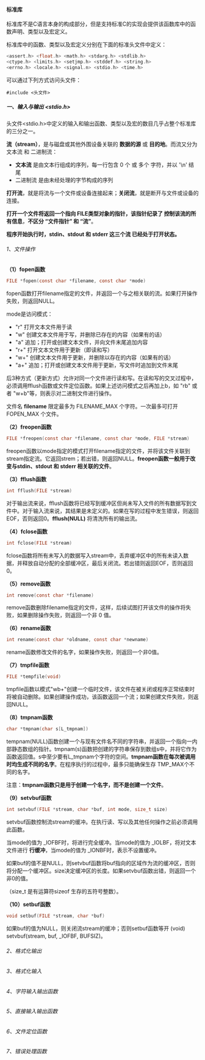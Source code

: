 #### 标准库

标准库不是C语言本身的构成部分，但是支持标准C的实现会提供该函数库中的函数声明、类型以及宏定义。

标准库中的函数、类型以及宏定义分别在下面的标准头文件中定义：

```c
<assert.h> <float.h> <math.h> <stdarg.h> <stdlib.h>
<ctype.h> <limits.h> <setjmp.h> <stddef.h> <string.h>
<errno.h> <locale.h> <signal.n> <stdio.h> <time.h>
```

可以通过下列方式访问头文件：

```
#include <头文件>
```

##### 一、输入与输出 <stdio.h>

头文件<stdio.h>中定义的输入和输出函数、类型以及宏的数目几乎占整个标准库的三分之一。

**流（stream）**，是与磁盘或其他外围设备关联的 **数据的源** 或 **目的地**。而流又分为 文本流 和 二进制流：

- **文本流** 是由文本行组成的序列，每一行包含 0 个 或 多个 字符，并以 '\n' 结尾
- 二进制流 是由未经处理的字节构成的序列

**打开流**，就是将流与一个文件或设备连接起来；**关闭流**，就是断开与文件或设备的连接。

**打开一个文件将返回一个指向 FILE类型对象的指针，该指针纪录了 控制该流的所有信息**，**不区分 “文件指针”  和 “流”**。

**程序开始执行时，stdin、stdout 和 stderr 这三个流 已经处于打开状态。**

###### 1、文件操作

**（1）fopen函数**

```c
FILE *fopen(const char *filename, const char *mode)
```

fopen函数打开filename指定的文件，并返回一个与之相关联的流。如果打开操作失败，则返回NULL。

mode是访问模式：

- "r" 打开文本文件用于读
- "w"  创建文本文件用于写，并删除已存在的内容（如果有的话）
- "a"  追加；打开或创建文本文件，并向文件末尾追加内容
- "r+" 打开文本文件用于更新（即读和写）
- "w+"  创建文本文件用于更新，并删除以存在的内容（如果有的话）
- "a+"  追加；打开或创建文本文件用于更新，写文件时追加到文件末尾

后3种方式（更新方式）允许对同一个文件进行读和写。在读和写的交叉过程中，必须调用fflush函数或文件定位函数。如果上述访问模式之后再加上b，如 "rb" 或者 "w+b"等，则表示对二进制文件进行操作。

文件名 **filename** 限定最多为 FILENAME_MAX 个字符。一次最多可打开 FOPEN_MAX 个文件。

**（2）freopen函数**

```c
FILE *freopen(const char *filename, const char *mode, FILE *stream)
```

freopen函数以mode指定的模式打开filename指定的文件，并将该文件关联到stream指定流。它返回strem；若出错，则返回NULL。**freopen函数一般用于改变与stdin、stdout 和 stderr 相关联的文件**。

**（3）fflush函数**

```c
int fflush(FILE *stream)
```

对于输出流来说，fflush函数将已经写到缓冲区但尚未写入文件的所有数据写到文件中。对于输入流来说，其结果是未定义的。如果在写的过程中发生错误，则返回EOF，否则返回0。**fflush(NULL)** 将清洗所有的输出流。

**（4）fclose函数**

```c
int fclose(FILE *stream)
```

fclose函数将所有未写入的数据写入stream中，丢弃缓冲区中的所有未读入数据，并释放自动分配的全部缓冲区，最后关闭流。若出错则返回EOF，否则返回0。

**（5）remove函数**

```c
int remove(const char *filename)
```

remove函数删除filename指定的文件，这样，后续试图打开该文件的操作将失败，如果删除操作失败，则返回一个非 0 值。

**（6）rename函数**

```c
int rename(const char *oldname, const char *newname)
```

rename函数修改文件的名字，如果操作失败，则返回一个非0值。

**（7）tmpfile函数**

```c
FILE *tempfile(void)
```

tmpfile函数以模式"wb+"创建一个临时文件，该文件在被关闭或程序正常结束时将被自动删除。如果创建操作成功，该函数返回一个流；如果创建文件失败，则返回NULL。

**（8）tmpnam函数**

```c
char *tmpnam(char s[L_tmpnam])
```

tempnam(NULL)函数创建一个与现有文件名不同的字符串，并返回一个指向一内部静态数组的指针。tmpnam(s)函数把创建的字符串保存到数组s中，并将它作为函数返回值。s中至少要有L_tmpnam个字符的空间。**tmpnam函数在每次被调用时均生成不同的名字**。在程序执行的过程中，最多只能确保生存 TMP_MAX个不同的名字。

注意：**tmpnam函数只是用于创建一个名字，而不是创建一个文件**。

**（9）setvbuf函数**

```c
int setvbuf(FILE *stream, char *buf, int mode, size_t size)
```

setvbuf函数控制流stream的缓冲。在执行读、写以及其他任何操作之前必须调用此函数。

当mode的值为 _IOFBF时，将进行完全缓冲。当mode的值为 _IOLBF，将对文本文件进行 **行缓冲**，当mode的值为 _IONBF时，表示不设置缓冲。

如果buf的值不是NULL，则setvbuf函数将buf指向的区域作为流的缓冲区，否则将分配一个缓冲区。size决定缓冲区的长度。如果setvbuf函数出错，则返回一个非0的值。

（size_t 是有运算符sizeof 生存的五符号整数）。

**（10）setbuf函数**

```c
void setbuf(FILE *stream, char *buf)
```

如果buf的值为NULL，则关闭流stream的缓冲；否则setbuf函数等开 (void) setvbuf(stream, buf, _IOFBF, BUFSIZ)。

###### 2、格式化输出



###### 3、格式化输入



###### 4、字符输入输出函数



###### 5、直接输入输出函数



###### 6、文件定位函数



###### 7、错误处理函数